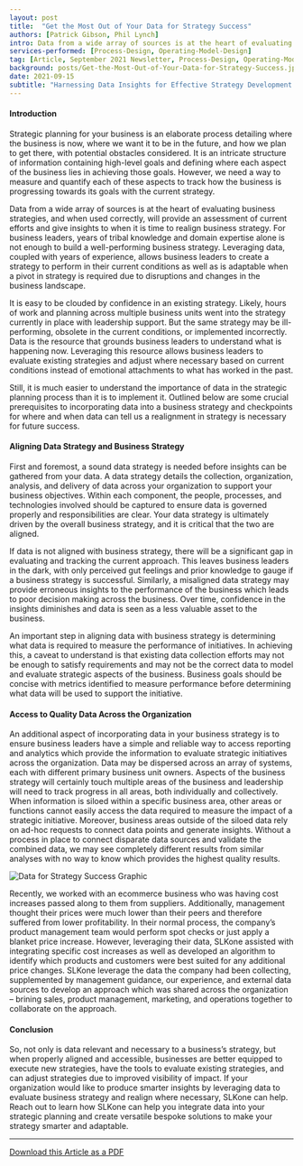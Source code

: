 ```yaml
---
layout: post
title:  "Get the Most Out of Your Data for Strategy Success"
authors: [Patrick Gibson, Phil Lynch]
intro: Data from a wide array of sources is at the heart of evaluating business strategy and can provide an assessment of current efforts and give insights for realignment.
services-performed: [Process-Design, Operating-Model-Design]
tag: [Article, September 2021 Newsletter, Process-Design, Operating-Model-Design, Featured]
background: posts/Get-the-Most-Out-of-Your-Data-for-Strategy-Success.jpg
date: 2021-09-15
subtitle: "Harnessing Data Insights for Effective Strategy Development."
---
```

#### Introduction

Strategic planning for your business is an elaborate process detailing where the business is now, where we want it to be in the future, and how we plan to get there, with potential obstacles considered. It is an intricate structure of information containing high-level goals and defining where each aspect of the business lies in achieving those goals. However, we need a way to measure and quantify each of these aspects to track how the business is progressing towards its goals with the current strategy. 

Data from a wide array of sources is at the heart of evaluating business strategies, and when used correctly, will provide an assessment of current efforts and give insights to when it is time to realign business strategy. For business leaders, years of tribal knowledge and domain expertise alone is not enough to build a well-performing business strategy. Leveraging data, coupled with years of experience, allows business leaders to create a strategy to perform in their current conditions as well as is adaptable when a pivot in strategy is required due to disruptions and changes in the business landscape. 

It is easy to be clouded by confidence in an existing strategy. Likely, hours of work and planning across multiple business units went into the strategy currently in place with leadership support. But the same strategy may be ill-performing, obsolete in the current conditions, or implemented incorrectly. Data is the resource that grounds business leaders to understand what is happening now. Leveraging this resource allows business leaders to evaluate existing strategies and adjust where necessary based on current conditions instead of emotional attachments to what has worked in the past. 

Still, it is much easier to understand the importance of data in the strategic planning process than it is to implement it. Outlined below are some crucial prerequisites to incorporating data into a business strategy and checkpoints for where and when data can tell us a realignment in strategy is necessary for future success. 

#### Aligning Data Strategy and Business Strategy

First and foremost, a sound data strategy is needed before insights can be gathered from your data. A data strategy details the collection, organization, analysis, and delivery of data across your organization to support your business objectives. Within each component, the people, processes, and technologies involved should be captured to ensure data is governed properly and responsibilities are clear. Your data strategy is ultimately driven by the overall business strategy, and it is critical that the two are aligned. 

If data is not aligned with business strategy, there will be a significant gap in evaluating and tracking the current approach. This leaves business leaders in the dark, with only perceived gut feelings and prior knowledge to gauge if a business strategy is successful. Similarly, a misaligned data strategy may provide erroneous insights to the performance of the business which leads to poor decision making across the business. Over time, confidence in the insights diminishes and data is seen as a less valuable asset to the business.

An important step in aligning data with business strategy is determining what data is required to measure the performance of initiatives. In achieving this, a caveat to understand is that existing data collection efforts may not be enough to satisfy requirements and may not be the correct data to model and evaluate strategic aspects of the business. Business goals should be concise with metrics identified to measure performance before determining what data will be used to support the initiative. 

#### Access to Quality Data Across the Organization

An additional aspect of incorporating data in your business strategy is to ensure business leaders have a simple and reliable way to access reporting and analytics which provide the information to evaluate strategic initiatives across the organization. Data may be dispersed across an array of systems, each with different primary business unit owners. Aspects of the business strategy will certainly touch multiple areas of the business and leadership will need to track progress in all areas, both individually and collectively. When information is siloed within a specific business area, other areas or functions cannot easily access the data required to measure the impact of a strategic initiative. Moreover, business areas outside of the siloed data rely on ad-hoc requests to connect data points and generate insights. Without a process in place to connect disparate data sources and validate the combined data, we may see completely different results from similar analyses with no way to know which provides the highest quality results. 

<img src="https://slkone.com/images/Data-for-Strategy-Success-figure.jpg" alt="Data for Strategy Success Graphic">

Recently, we worked with an ecommerce business who was having cost increases passed along to them from suppliers. Additionally, management thought their prices were much lower than their peers and therefore suffered from lower profitability. In their normal process, the company’s product management team would perform spot checks or just apply a blanket price increase. However, leveraging their data, SLKone assisted with integrating specific cost increases as well as developed an algorithm to identify which products and customers were best suited for any additional price changes. SLKone leverage the data the company had been collecting, supplemented by management guidance, our experience, and external data sources to develop an approach which was shared across the organization – brining sales, product management, marketing, and operations together to collaborate on the approach. 

#### Conclusion

So, not only is data relevant and necessary to a business’s strategy, but when properly aligned and accessible, businesses are better equipped to execute new strategies, have the tools to evaluate existing strategies, and can adjust strategies due to improved visibility of impact. If your organization would like to produce smarter insights by leveraging data to evaluate business strategy and realign where necessary, SLKone can help. Reach out to learn how SLKone can help you integrate data into your strategic planning and create versatile bespoke solutions to make your strategy smarter and adaptable.

___

<a href="https://slkone.com/files/SLKone_Article_Data-for-Strategy-Success_2021.pdf" class="btn-filled" target="_blank">Download this Article as a PDF</a>
